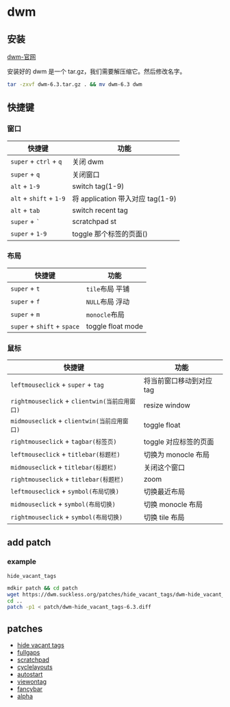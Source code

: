 # dwm

## 安装

[dwm-官网](https://dwm.suckless.org/)

安装好的 dwm 是一个 tar.gz，我们需要解压缩它。然后修改名字。

```sh
tar -zxvf dwm-6.3.tar.gz . && mv dwm-6.3 dwm
```

## 快捷键

### 窗口

| 快捷键                  | 功能                             |
| ----------------------- | -------------------------------- |
| `super` + `ctrl` + `q`  | 关闭 dwm                         |
| `super` + `q`           | 关闭窗口                         |
| `alt` + `1-9`           | switch tag(1-9)                  |
| `alt` + `shift` + `1-9` | 将 application 带入对应 tag(1-9) |
| `alt` + `tab`           | switch recent tag                |
| `super` + `` ` ``       | scratchpad st                    |
| `super` + `1-9`         | toggle 那个标签的页面()          |

### 布局

| 快捷键                      | 功能              |
| --------------------------- | ----------------- |
| `super` + `t`               | `tile`布局 平铺   |
| `super` + `f`               | `NULL`布局 浮动   |
| `super` + `m`               | `monocle`布局     |
| `super` + `shift` + `space` | toggle float mode |

### 鼠标

| 快捷键                                        | 功能                     |
| --------------------------------------------- | ------------------------ |
| `leftmouseclick` + `super` + `tag`            | 将当前窗口移动到对应 tag |
| `rightmouseclick` + `clientwin(当前应用窗口)` | resize window            |
| `midmouseclick` + `clientwin(当前应用窗口)`   | toggle float             |
| `rightmouseclick` + `tagbar(标签页)`          | toggle 对应标签的页面    |
| `leftmouseclick` + `titlebar(标题栏)`         | 切换为 monocle 布局      |
| `midmouseclick` + `titlebar(标题栏)`          | 关闭这个窗口             |
| `rightmouseclick` + `titlebar(标题栏)`        | zoom                     |
| `leftmouseclick` + `symbol(布局切换)`         | 切换最近布局             |
| `midmouseclick` + `symbol(布局切换)`          | 切换 monocle 布局        |
| `rightmouseclick` + `symbol(布局切换)`        | 切换 tile 布局           |

## add patch

### example

`hide_vacant_tags`

```sh
mdkir patch && cd patch
wget https://dwm.suckless.org/patches/hide_vacant_tags/dwm-hide_vacant_tags-6.3.diff
cd ..
patch -p1 < patch/dwm-hide_vacant_tags-6.3.diff
```

## patches

- [hide vacant tags
  ](https://dwm.suckless.org/patches/hide_vacant_tags/)
- [fullgaps
  ](https://dwm.suckless.org/patches/hide_vacant_tags/dwm-hide_vacant_tags-6.3.diff)
- [scratchpad](https://dwm.suckless.org/patches/scratchpad/)
- [cyclelayouts](https://dwm.suckless.org/patches/cyclelayouts/)
- [autostart](https://dwm.suckless.org/patches/autostart/)
- [viewontag](https://dwm.suckless.org/patches/viewontag/)
- [fancybar](https://dwm.suckless.org/patches/fancybar/)
- [alpha](https://dwm.suckless.org/patches/alpha/)
